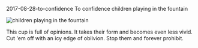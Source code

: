 2017-08-28-to-confidence
To confidence
children playing in the fountain

![children playing in the fountain](posts/2017-08-28-to-confidence.jpg)

This cup is full of opinions. It takes their form and becomes even less vivid. Cut 'em off with an icy edge of oblivion. Stop them and forever prohibit.
